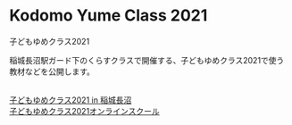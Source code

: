 # Kodomo Yume Class 2021
子どもゆめクラス2021

稲城長沼駅ガード下のくらすクラスで開催する、子どもゆめクラス2021で使う教材などを公開します。

<br>
<a href="https://www.coupler-project.com/%E3%82%A4%E3%83%99%E3%83%B3%E3%83%88/%E5%AD%90%E3%81%A9%E3%82%82%E3%82%86%E3%82%81%E3%82%AF%E3%83%A9%E3%82%B92021-in-%E7%A8%B2%E5%9F%8E%E9%95%B7%E6%B2%BC/">子どもゆめクラス2021 in 稲城長沼</a>
<br>
<a href="https://www.coupler-project.com/%E3%82%A4%E3%83%99%E3%83%B3%E3%83%88/%E5%AD%90%E3%81%A9%E3%82%82%E3%82%86%E3%82%81%E3%82%AF%E3%83%A9%E3%82%B92021%E3%82%AA%E3%83%B3%E3%83%A9%E3%82%A4%E3%83%B3%E3%82%B9%E3%82%AF%E3%83%BC%E3%83%AB/">子どもゆめクラス2021オンラインスクール</a>
<br>
